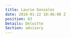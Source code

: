 ```yaml
---
title: Laurie Gonzalez
date: 2018-01-22 18:46:00 Z
position: 63
Details: Deloitte
Section: advisory
---
```


